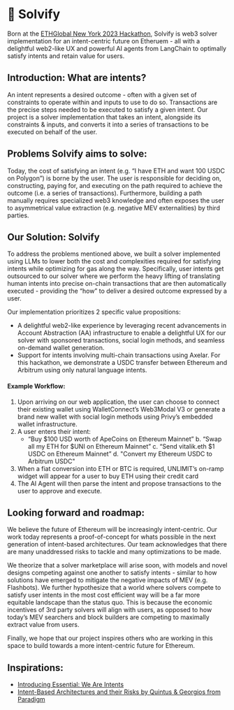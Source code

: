 # :jigsaw: Solvify

Born at the [ETHGlobal New York 2023 Hackathon](https://ethglobal.com/showcase/solvify-jq62y), Solvify is web3 solver implementation for an intent-centric future on Etheruem - all with a delightful web2-like UX and powerful AI agents from LangChain to optimally satisfy intents and retain value for users.

## Introduction: What are intents?
An intent represents a desired outcome - often with a given set of constraints to operate within and inputs to use to do so. Transactions are the precise steps needed to be executed to satisfy a given intent. Our project is a solver implementation that takes an intent, alongside its constraints & inputs, and converts it into a series of transactions to be executed on behalf of the user.

## Problems Solvify aims to solve:
Today, the cost of satisfying an intent (e.g. “I have ETH and want 100 USDC on Polygon”) is borne by the user. The user is responsible for deciding on, constructing, paying for, and executing on the path required to achieve the outcome (i.e. a series of transactions). Furthermore, building a path manually requires specialized web3 knowledge and often exposes the user to asymmetrical value extraction (e.g. negative MEV externalities) by third parties.

## Our Solution: Solvify
To address the problems mentioned above, we built a solver implemented using LLMs to lower both the cost and complexities required for satisfying intents while optimizing for gas along the way. Specifically, user intents get outsourced to our solver where we perform the heavy lifting of translating human intents into precise on-chain transactions that are then automatically executed - providing the “how” to deliver a desired outcome expressed by a user.

Our implementation prioritizes 2 specific value propositions:
* A delightful web2-like experience by leveraging recent advancements in Account Abstraction (AA) infrastructure to enable a delightful UX for our solver with sponsored transactions, social login methods, and seamless on-demand wallet generation.
* Support for intents involving multi-chain transactions using Axelar. For this hackathon, we demonstrate a USDC transfer between Ethereum and Arbitrum using only natural language intents.

#### Example Workflow:
1. Upon arriving on our web application, the user can choose to connect their existing wallet using WalletConnect’s Web3Modal V3 or generate a brand new wallet with social login methods using Privy’s embedded wallet infrastructure.
1. A user enters their intent:
    * “Buy $100 USD worth of ApeCoins on Ethereum Mainnet”
    b. “Swap all my ETH for $UNI on Ethereum Mainnet”
    c. “Send vitalik.eth $1 USDC on Ethereum Mainnet”
    d. "Convert my Ethereum USDC to Arbitrum USDC"
1. When a fiat conversion into ETH or BTC is required, UNLIMIT’s on-ramp widget will appear for a user to buy ETH using their credit card
1. The AI Agent will then parse the intent and propose transactions to the user to approve and execute.


## Looking forward and roadmap:
We believe the future of Ethereum will be increasingly intent-centric. Our work today represents a proof-of-concept for whats possible in the next generation of intent-based architectures. Our team acknowledges that there are many unaddressed risks to tackle and many optimizations to be made.

We theorize that a solver marketplace will arise soon, with models and novel designs competing against one another to satisfy intents - similar to how solutions have emerged to mitigate the negative impacts of MEV (e.g. Flashbots). We further hypothesize that a world where solvers compete to satisfy user intents in the most cost efficient way will be a far more equitable landscape than the status quo. This is because the economic incentives of 3rd party solvers will align with users, as opposed to how today’s MEV searchers and block builders are competing to maximally extract value from users.

Finally, we hope that our project inspires others who are working in this space to build towards a more intent-centric future for Ethereum.

## Inspirations:
* [Introducing Essential: We Are Intents](https://blog.essential.builders/introducing-essential/)
* [Intent-Based Architectures and their Risks by Quintus & Georgios from Paradigm](https://www.paradigm.xyz/2023/06/intents)
